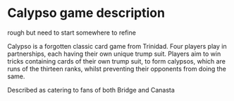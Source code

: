 # Calypso game description

rough but need to start somewhere to refine

Calypso is a forgotten classic card game from Trinidad.
Four players play in partnerships, each having their own unique trump suit.
Players aim to win tricks containing cards of their own trump suit, to form calypsos,
which are runs of the thirteen ranks, whilst preventing their opponents from doing the same.

Described as catering to fans of both Bridge and Canasta
